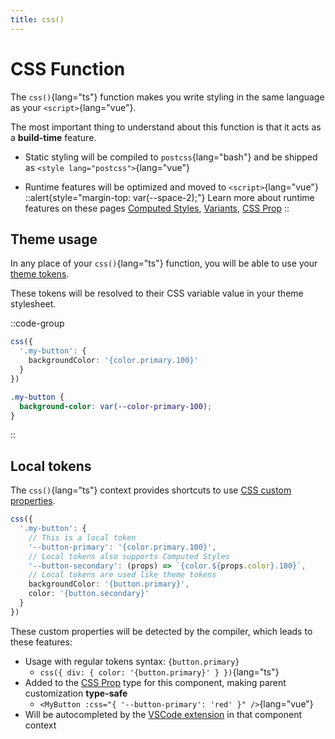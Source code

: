 ```yaml
---
title: css()
---
```


# CSS Function

The `css()`{lang="ts"} function makes you write styling in the same language as your `<script>`{lang="vue"}.

The most important thing to understand about this function is that it acts as a **build-time** feature.

- Static styling will be compiled to `postcss`{lang="bash"} and be shipped as `<style lang="postcss">`{lang="vue"}

- Runtime features will be optimized and moved to `<script>`{lang="vue"}
  ::alert{style="margin-top: var(--space-2);"}
  Learn more about runtime features on these pages [Computed Styles](/styling/computed-styles), [Variants](/styling/variants), [CSS Prop](/styling/css-prop)
  ::

## Theme usage

In any place of your `css()`{lang="ts"} function, you will be able to use your [theme tokens](/configuration/tokens-config).

These tokens will be resolved to their CSS variable value in your theme stylesheet.


::code-group

```ts [<style lang="ts">]
css({
  '.my-button': {
    backgroundColor: '{color.primary.100}'
  }
})
```

```css [output]
.my-button {
  background-color: var(--color-primary-100);
}
```

::

## Local tokens

The `css()`{lang="ts"} context provides shortcuts to use [CSS custom properties](https://developer.mozilla.org/en-US/docs/Web/CSS/Using_CSS_custom_properties).

```ts
css({
  '.my-button': {
    // This is a local token
    '--button-primary': '{color.primary.100}',
    // Local tokens also supports Computed Styles
    '--button-secondary': (props) => `{color.${props.color}.100}`,
    // Local tokens are used like theme tokens
    backgroundColor: '{button.primary}',
    color: '{button.secondary}'
  }
})
```

These custom properties will be detected by the compiler, which leads to these features:

- Usage with regular tokens syntax: `{button.primary}`
  - `css({ div: { color: '{button.primary}' } })`{lang="ts"}
- Added to the [CSS Prop](/styling/css-prop) type for this component, making parent customization **type-safe**
  - `<MyButton :css="{ '--button-primary': 'red' }" />`{lang="vue"}
- Will be autocompleted by the [VSCode extension](/get-started/vscode-extension) in that component context
